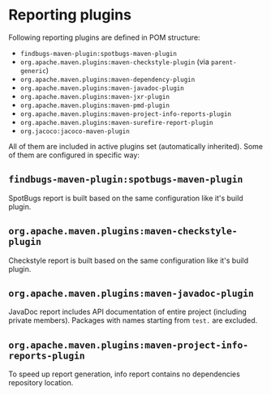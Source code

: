 <!---
# This file is part of the pl.wrzasq.parent.
#
# @license http://mit-license.org/ The MIT license
# @copyright 2015, 2017, 2019 © by Rafał Wrzeszcz - Wrzasq.pl.
-->

# Reporting plugins

Following reporting plugins are defined in POM structure:

-   `findbugs-maven-plugin:spotbugs-maven-plugin`
-   `org.apache.maven.plugins:maven-checkstyle-plugin` (via `parent-generic`)
-   `org.apache.maven.plugins:maven-dependency-plugin`
-   `org.apache.maven.plugins:maven-javadoc-plugin`
-   `org.apache.maven.plugins:maven-jxr-plugin`
-   `org.apache.maven.plugins:maven-pmd-plugin`
-   `org.apache.maven.plugins:maven-project-info-reports-plugin`
-   `org.apache.maven.plugins:maven-surefire-report-plugin`
-   `org.jacoco:jacoco-maven-plugin`

All of them are included in active plugins set (automatically inherited). Some of them are configured in specific way:

## `findbugs-maven-plugin:spotbugs-maven-plugin`

SpotBugs report is built based on the same configuration like it's build plugin.

## `org.apache.maven.plugins:maven-checkstyle-plugin`

Checkstyle report is built based on the same configuration like it's build plugin.

## `org.apache.maven.plugins:maven-javadoc-plugin`

JavaDoc report includes API documentation of entire project (including private members). Packages with names starting from `test.` are excluded.

## `org.apache.maven.plugins:maven-project-info-reports-plugin`

To speed up report generation, info report contains no dependencies repository location.
